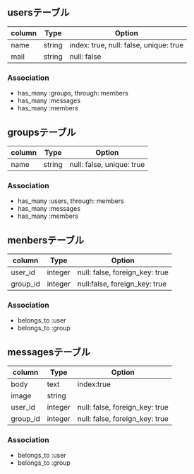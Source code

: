 ## usersテーブル

|column|Type|Option|
|------|----|------|
|name|string|index: true, null: false, unique: true|
|mail|string|null: false|

### Association
- has_many :groups, through: members
- has_many :messages
- has_many :members


## groupsテーブル

|column|Type|Option|
|------|----|------|
|name|string|null: false, unique: true|

### Association
- has_many :users, through: members
- has_many :messages
- has_many :members


## menbersテーブル

|column|Type|Option|
|------|----|------|
|user_id|integer|null: false, foreign_key: true|
|group_id|integer|null:false, foreign_key: true|

### Association
- belongs_to :user
- belongs_to :group


## messagesテーブル

|column|Type|Option|
|------|----|------|
|body|text|index:true|
|image|string|
|user_id|integer|null: false, foreign_key: true|
|group_id|integer|null: false, foreign_key: true|

### Association
- belongs_to :user
- belongs_to :group

